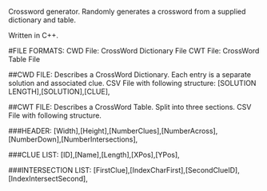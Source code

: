 Crossword generator. Randomly generates a crossword from a supplied dictionary and table.

Written in C++.

#FILE FORMATS:
CWD File: CrossWord Dictionary File
CWT File: CrossWord Table File

##CWD FILE:
Describes a CrossWord Dictionary. Each entry is a separate solution and associated clue. CSV File with following structure:
[SOLUTION LENGTH],[SOLUTION],[CLUE],

##CWT FILE:
Describes a CrossWord Table. Split into three sections. CSV File with following structure.

###HEADER:
[Width],[Height],[NumberClues],[NumberAcross],[NumberDown],[NumberIntersections],

###CLUE LIST:
[ID],[Name],[Length],[XPos],[YPos],

###INTERSECTION LIST:
[FirstClue],[IndexCharFirst],[SecondClueID],[IndexIntersectSecond],
